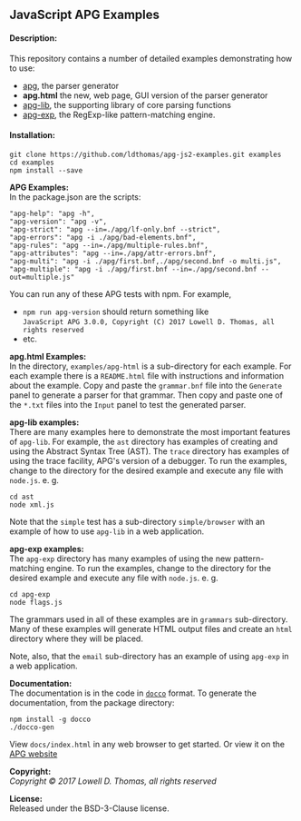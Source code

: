 ## JavaScript APG Examples
#### Description:  
This repository contains a number of detailed examples demonstrating how to use:
* [apg](https://github.com/ldthomas/apg-js2), the parser generator
* **apg.html** the new, web page, GUI version of the parser generator
* [apg-lib](https://github.com/ldthomas/apg-js2-lib), the supporting library of core parsing functions
* [apg-exp](https://github.com/ldthomas/apg-js2-exp), the RegExp-like pattern-matching engine.    

#### Installation:  
```
git clone https://github.com/ldthomas/apg-js2-examples.git examples
cd examples 
npm install --save
```
**APG Examples:**  
In the package.json are the scripts:
```
"apg-help": "apg -h",
"apg-version": "apg -v",
"apg-strict": "apg --in=./apg/lf-only.bnf --strict",
"apg-errors": "apg -i ./apg/bad-elements.bnf",
"apg-rules": "apg --in=./apg/multiple-rules.bnf",
"apg-attributes": "apg --in=./apg/attr-errors.bnf",
"apg-multi": "apg -i ./apg/first.bnf,./apg/second.bnf -o multi.js",
"apg-multiple": "apg -i ./apg/first.bnf --in=./apg/second.bnf --out=multiple.js"
```  
You can run any of these APG tests with npm. For example,<br>
* `npm run apg-version` should return something like<br>
`JavaScript APG 3.0.0, Copyright (C) 2017 Lowell D. Thomas, all rights reserved`
* etc.

**apg.html Examples:**    
In the directory, `examples/apg-html` is a sub-directory for each example.
For each example there is a `README.html` file with instructions and information about the example.
Copy and paste the `grammar.bnf` file into the `Generate` panel to generate a parser for that grammar.
Then copy and paste one of the `*.txt` files into the `Input` panel to test the generated parser.

**apg-lib examples:**  
There are many examples here to demonstrate the most important features of `apg-lib`.
For example, the `ast` directory has examples of creating and using the Abstract Syntax Tree (AST).
The `trace` directory has examples of using the trace facility, APG's version of a debugger.
To run the examples, change to the directory for the desired example and execute any file with `node.js`.
e. g.
```
cd ast
node xml.js
```
Note that the `simple` test has a sub-directory `simple/browser` with an example of how to use `apg-lib` in a web application.

**apg-exp examples:**  
The `apg-exp` directory has many examples of using the new pattern-matching engine.
To run the examples, change to the directory for the desired example and execute any file with `node.js`.
e. g.
```
cd apg-exp
node flags.js
```
The grammars used in all of these examples are in `grammars` sub-directory. 
Many of these examples will generate HTML output files and create an `html` directory where they will be placed.

Note, also, that the `email` sub-directory has an example of using `apg-exp` in a web application.

**Documentation:**  
The documentation is in the code in [`docco`](https://jashkenas.github.io/docco/) format.
To generate the documentation, from the package directory:
```
npm install -g docco
./docco-gen
```
View `docs/index.html` in any web browser to get started.
Or view it on the [APG website](http://coasttocoastresearch.com/docjs2/apg-examples/index.html)

**Copyright:**  
*Copyright &copy; 2017 Lowell D. Thomas, all rights reserved*  

**License:**  
Released under the BSD-3-Clause license.
      
